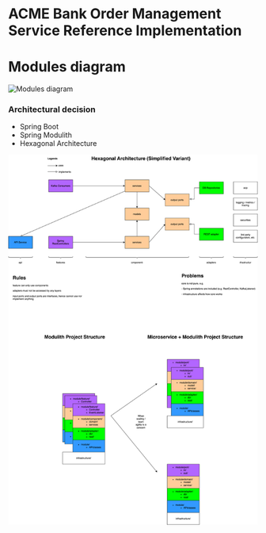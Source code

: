 # ACME Bank Order Management Service Reference Implementation

# Modules diagram

![Modules diagram](http://www.plantuml.com/plantuml/proxy?cache=no&src=https://raw.githubusercontent.com/NosearY/order-management-service-reference-implementation/main/static/spring-modulith-docs/components.puml)

### Architectural decision

* Spring Boot
* Spring Modulith
* Hexagonal Architecture

![hexagonal-architecture-features-and-components-variants](static/hexagonal-architecture-features-and-components-variants.drawio.svg)
